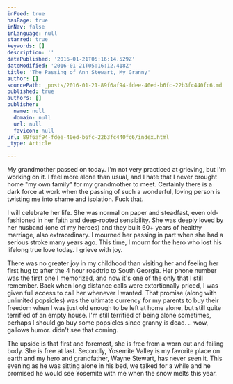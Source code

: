 ```yaml
---
inFeed: true
hasPage: true
inNav: false
inLanguage: null
starred: true
keywords: []
description: ''
datePublished: '2016-01-21T05:16:14.529Z'
dateModified: '2016-01-21T05:16:12.418Z'
title: 'The Passing of Ann Stewart, My Granny'
author: []
sourcePath: _posts/2016-01-21-89f6af94-fdee-40ed-b6fc-22b3fc440fc6.md
published: true
authors: []
publisher:
  name: null
  domain: null
  url: null
  favicon: null
url: 89f6af94-fdee-40ed-b6fc-22b3fc440fc6/index.html
_type: Article

---
```

My grandmother passed on today. I'm not very practiced at grieving, but I'm working on it. I feel more alone than usual, and I hate that I never brought home "my own family" for my grandmother to meet. Certainly there is a dark force at work when the passing of such a wonderful, loving person is twisting me into shame and isolation. Fuck that. 

I will celebrate her life. She was normal on paper and steadfast, even old-fashioned in her faith and deep-rooted sensibility. She was deeply loved by her husband (one of my heroes) and they built 60+ years of healthy marriage, also extraordinary. I mourned her passing in part when she had a serious stroke many years ago. This time, I mourn for the hero who lost his lifelong true love today. I grieve with joy. 

There was no greater joy in my childhood than visiting her and feeling her first hug to after the 4 hour roadtrip to South Georgia. Her phone number was the first one I memorized, and now it's one of the only that I still remember. Back when long distance calls were extortionally priced,  I was given full access to call her whenever I wanted. That promise (along with unlimited popsicles) was the ultimate currency for my parents to buy their freedom when I was just old enough to be left at home alone, but still quite terrified of an empty house. I'm still terrified of being alone sometimes, perhaps I should go buy some popsicles since granny is dead. .. wow, gallows humor. didn't see that coming. 

The upside is that first and foremost, she is free from a worn out and failing body. She is free at last. Secondly, Yosemite Valley is my favorite place on earth and my hero and grandfather, Wayne Stewart, has never seen it. This evening as he was sitting alone in his bed, we talked for a while and he promised he would see Yosemite with me when the snow melts this year.